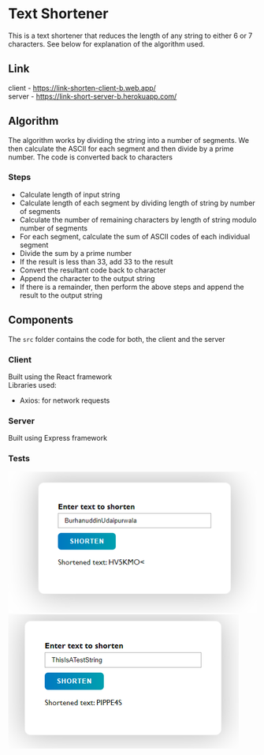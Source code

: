 # Text Shortener

This is a text shortener that reduces the length of any string to either 6 or 7 characters. See below for explanation of the algorithm used.

## Link

client - https://link-shorten-client-b.web.app/  
server - https://link-short-server-b.herokuapp.com/

## Algorithm

The algorithm works by dividing the string into a number of segments. We then calculate the ASCII for each segment and then divide by a prime number. The code is converted back to characters

### Steps

- Calculate length of input string
- Calculate length of each segment by dividing length of string by number of segments
- Calculate the number of remaining characters by length of string modulo number of segments
- For each segment, calculate the sum of ASCII codes of each individual segment
- Divide the sum by a prime number
- If the result is less than 33, add 33 to the result
- Convert the resultant code back to character
- Append the character to the output string
- If there is a remainder, then perform the above steps and append the result to the output string

## Components

The `src` folder contains the code for both, the client and the server

### Client

Built using the React framework  
Libraries used:

- Axios: for network requests

### Server

Built using Express framework

### Tests

![BurhanuddinUdaipurwala](/screenshots/ss1.png)
![ThisIsATestString](/screenshots/ss2.png)
